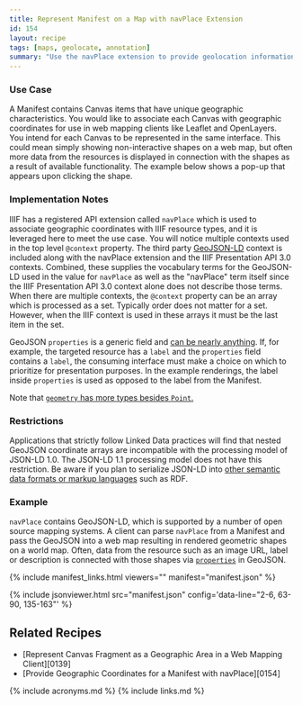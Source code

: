 ```yaml
---
title: Represent Manifest on a Map with navPlace Extension
id: 154
layout: recipe
tags: [maps, geolocate, annotation]
summary: "Use the navPlace extension to provide geolocation information for the Canvas items of an IIIF Presentation API 3.0 Manifest."
---
```


### Use Case 
A Manifest contains Canvas items that have unique geographic characteristics. You would like to associate each Canvas with geographic coordinates for use in web mapping clients like Leaflet and OpenLayers. You intend for each Canvas to be represented in the same interface. This could mean simply showing non-interactive shapes on a web map, but often more data from the resources is displayed in connection with the shapes as a result of available functionality. The example below shows a pop-up that appears upon clicking the shape. 

<div id="bigImage">
	<h4 style="color:white;"> Click Image to Close </h4>
	<img onclick="hideBigImage()" style="max-height: 100%; max-width: 100%;" src="./images/leaflet_example.png" />
</div>

### Implementation Notes
IIIF has a registered API extension called `navPlace` which is used to associate geographic coordinates with IIIF resource types, and it is leveraged here to meet the use case.  You will notice multiple contexts used in the top level `@context` property.  The third party [GeoJSON-LD](https://geojson.org/geojson-ld/) context is included along with the navPlace extension and the IIIF Presentation API 3.0 contexts. Combined, these supplies the vocabulary terms for the GeoJSON-LD used in the value for `navPlace` as well as the "navPlace" term itself since the IIIF Presentation API 3.0 context alone does not describe those terms. When there are multiple contexts, the `@context` property can be an array which is processed as a set. Typically order does not matter for a set. However, when the IIIF context is used in these arrays it must be the last item in the set.

GeoJSON `properties` is a generic field and [can be nearly anything](https://tools.ietf.org/html/rfc7946#section-3.2). If, for example, the targeted resource has a `label` and the `properties` field contains a `label`, the consuming interface must make a choice on which to prioritize for presentation purposes. In the example renderings, the label inside `properties` is used as opposed to the label from the Manifest.  

Note that [`geometry` has more types besides `Point`.](https://tools.ietf.org/html/rfc7946#section-3.1)

### Restrictions
Applications that strictly follow Linked Data practices will find that nested GeoJSON coordinate arrays are incompatible with the processing model of JSON-LD 1.0. The JSON-LD 1.1 processing model does not have this restriction. Be aware if you plan to serialize JSON-LD into [other semantic data formats or markup languages](https://www.w3.org/TR/json-ld11/#relationship-to-other-linked-data-formats) such as RDF.

### Example
`navPlace` contains GeoJSON-LD, which is supported by a number of open source mapping systems. A client can parse `navPlace` from a Manifest and pass the GeoJSON into a web map resulting in rendered geometric shapes on a world map. Often, data from the resource such as an image URL, label or description is connected with those shapes via [`properties`](https://tools.ietf.org/html/rfc7946#section-3.2) in GeoJSON.

{% include manifest_links.html viewers="" manifest="manifest.json" %}

{% include jsonviewer.html src="manifest.json" config='data-line="2-6, 63-90, 135-163"' %}

## Related Recipes
* [Represent Canvas Fragment as a Geographic Area in a Web Mapping Client][0139]
* [Provide Geographic Coordinates for a Manifest with navPlace][0154]

{% include acronyms.md %}
{% include links.md %}

<style>
	#bigImage{
		position: fixed;
		top: 0;
		left : 0;
		height : 100em;
		width: 100%;
		background-color: rgba(0,0,0,.8);
		display:none;
		text-align: center;
		padding-top: 4px;
	}
	img{
		cursor: pointer;
	}
	.imagelink{
		margin-right: 1%;
	    display: inline-block;
    	text-decoration: none !important;
    	border-bottom: none !important;
	}
	.imagelink:focus{
    	outline: none !important;
	}
</style>

<script type="text/javascript">
	function showBigImage(){
		document.getElementById("bigImage").style.display = "block"
	}
	function hideBigImage(){
		document.getElementById("bigImage").style.display = "none"
	}
</script>